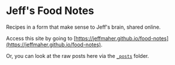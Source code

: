 # Jeff's Food Notes

Recipes in a form that make sense to Jeff's brain, shared online.

Access this site by going to [https://jeffmaher.github.io/food-notes](https://jeffmaher.github.io/food-notes).

Or, you can look at the raw posts here via the [`_posts`](_posts) folder.
